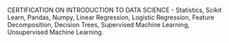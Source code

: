 CERTIFICATION ON INTRODUCTION TO DATA SCIENCE - Statistics, Scikit Learn, Pandas, Numpy, Linear Regression, Logistic Regression, Feature Decomposition, Decision Trees, Supervised Machine Learning, Unsupervised Machine Learning.
